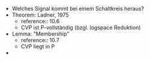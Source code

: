 - Welches Signal kommt bei einem Schaltkreis heraus?
- Theorem: Ladner, 1975
	- reference:: 10.6
	- CVP ist P-vollständig (bzgl. logspace Reduktion)
- Lemma: "Membership"
	- reference:: 10.7
	- CVP liegt in P
-
